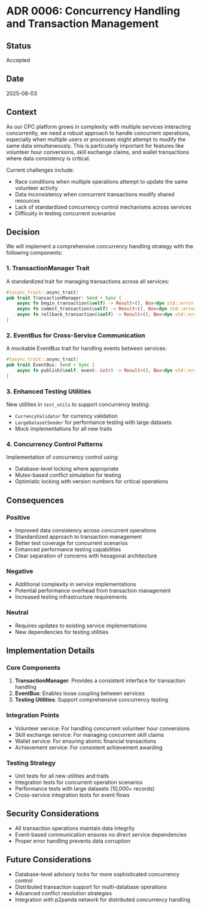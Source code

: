# ADR 0006: Concurrency Handling and Transaction Management

## Status
Accepted

## Date
2025-08-03

## Context
As our CPC platform grows in complexity with multiple services interacting concurrently, we need a robust approach to handle concurrent operations, especially when multiple users or processes might attempt to modify the same data simultaneously. This is particularly important for features like volunteer hour conversions, skill exchange claims, and wallet transactions where data consistency is critical.

Current challenges include:
- Race conditions when multiple operations attempt to update the same volunteer activity
- Data inconsistency when concurrent transactions modify shared resources
- Lack of standardized concurrency control mechanisms across services
- Difficulty in testing concurrent scenarios

## Decision
We will implement a comprehensive concurrency handling strategy with the following components:

### 1. TransactionManager Trait
A standardized trait for managing transactions across all services:
```rust
#[async_trait::async_trait]
pub trait TransactionManager: Send + Sync {
    async fn begin_transaction(&self) -> Result<(), Box<dyn std::error::Error + Send + Sync>>;
    async fn commit_transaction(&self) -> Result<(), Box<dyn std::error::Error + Send + Sync>>;
    async fn rollback_transaction(&self) -> Result<(), Box<dyn std::error::Error + Send + Sync>>;
}
```

### 2. EventBus for Cross-Service Communication
A mockable EventBus trait for handling events between services:
```rust
#[async_trait::async_trait]
pub trait EventBus: Send + Sync {
    async fn publish(&self, event: &str) -> Result<(), Box<dyn std::error::Error + Send + Sync>>;
}
```

### 3. Enhanced Testing Utilities
New utilities in `test_utils` to support concurrency testing:
- `CurrencyValidator` for currency validation
- `LargeDatasetSeeder` for performance testing with large datasets
- Mock implementations for all new traits

### 4. Concurrency Control Patterns
Implementation of concurrency control using:
- Database-level locking where appropriate
- Mutex-based conflict simulation for testing
- Optimistic locking with version numbers for critical operations

## Consequences

### Positive
- Improved data consistency across concurrent operations
- Standardized approach to transaction management
- Better test coverage for concurrent scenarios
- Enhanced performance testing capabilities
- Clear separation of concerns with hexagonal architecture

### Negative
- Additional complexity in service implementations
- Potential performance overhead from transaction management
- Increased testing infrastructure requirements

### Neutral
- Requires updates to existing service implementations
- New dependencies for testing utilities

## Implementation Details

### Core Components
1. **TransactionManager**: Provides a consistent interface for transaction handling
2. **EventBus**: Enables loose coupling between services
3. **Testing Utilities**: Support comprehensive concurrency testing

### Integration Points
- Volunteer service: For handling concurrent volunteer hour conversions
- Skill exchange service: For managing concurrent skill claims
- Wallet service: For ensuring atomic financial transactions
- Achievement service: For consistent achievement awarding

### Testing Strategy
- Unit tests for all new utilities and traits
- Integration tests for concurrent operation scenarios
- Performance tests with large datasets (10,000+ records)
- Cross-service integration tests for event flows

## Security Considerations
- All transaction operations maintain data integrity
- Event-based communication ensures no direct service dependencies
- Proper error handling prevents data corruption

## Future Considerations
- Database-level advisory locks for more sophisticated concurrency control
- Distributed transaction support for multi-database operations
- Advanced conflict resolution strategies
- Integration with p2panda network for distributed concurrency handling